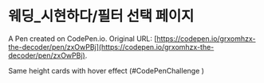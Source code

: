 # 웨딩_시현하다/필터 선택 페이지

A Pen created on CodePen.io. Original URL: [https://codepen.io/grxomhzx-the-decoder/pen/zxOwPBj](https://codepen.io/grxomhzx-the-decoder/pen/zxOwPBj).

Same height cards with hover effect (#CodePenChallenge )
